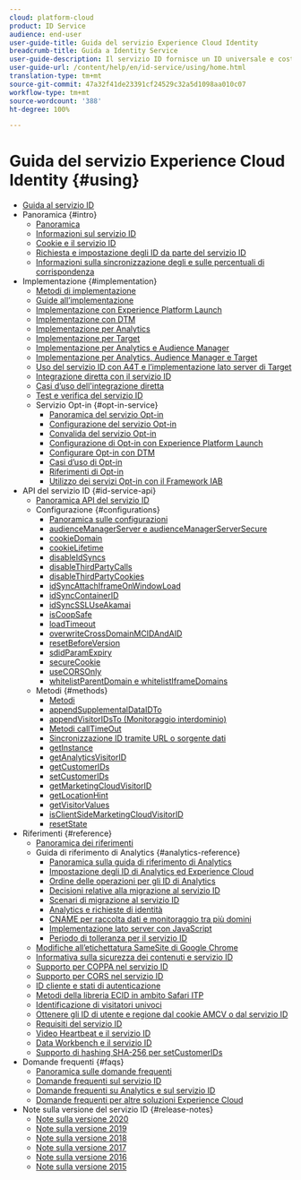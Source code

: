 ```yaml
---
cloud: platform-cloud
product: ID Service
audience: end-user
user-guide-title: Guida del servizio Experience Cloud Identity
breadcrumb-title: Guida a Identity Service
user-guide-description: Il servizio ID fornisce un ID universale e costante che identifica i visitatori in tutte le soluzioni Experience Cloud. Può sostituire il codice di generazione ID di servizi come Analytics, Audience Manager, Target e altre soluzioni o funzionalità Experience Cloud.
user-guide-url: /content/help/en/id-service/using/home.html
translation-type: tm+mt
source-git-commit: 47a32f41de23391cf24529c32a5d1098aa010c07
workflow-type: tm+mt
source-wordcount: '388'
ht-degree: 100%

---
```



# Guida del servizio Experience Cloud Identity {#using}

+ [Guida al servizio ID](home.md)
+ Panoramica {#intro}
   + [Panoramica](introduction/overview.md)
   + [Informazioni sul servizio ID](introduction/about-id-service.md)
   + [Cookie e il servizio ID](introduction/cookies.md)
   + [Richiesta e impostazione degli ID da parte del servizio ID](introduction/id-request.md)
   + [Informazioni sulla sincronizzazione degli e sulle percentuali di corrispondenza](introduction/match-rates.md)
+ Implementazione {#implementation}
   + [Metodi di implementazione](implementation-guides/implementation-methods.md)
   + [Guide all’implementazione](implementation-guides/implementation-guides.md)
   + [Implementazione con Experience Platform Launch](implementation-guides/ecid-implement-with-launch.md)
   + [Implementazione con DTM](implementation-guides/standard.md)
   + [Implementazione per Analytics](implementation-guides/setup-analytics.md)
   + [Implementazione per Target](implementation-guides/setup-target.md)
   + [Implementazione per Analytics e Audience Manager](implementation-guides/setup-aam-analytics.md)
   + [Implementazione per Analytics, Audience Manager e Target](implementation-guides/setup-aam-analytics-target.md)
   + [Uso del servizio ID con A4T e l’implementazione lato server di Target](implementation-guides/ecid-a4t-target.md)
   + [Integrazione diretta con il servizio ID](implementation-guides/direct-integration.md)
   + [Casi d’uso dell&#39;integrazione diretta](implementation-guides/direct-integration-examples.md)
   + [Test e verifica del servizio ID](implementation-guides/test-verify.md)
   + Servizio Opt-in {#opt-in-service}
      + [Panoramica del servizio Opt-in](implementation-guides/opt-in-service/optin-overview.md)
      + [Configurazione del servizio Opt-in](implementation-guides/opt-in-service/getting-started.md)
      + [Convalida del servizio Opt-in](implementation-guides/opt-in-service/testing-optin-and-iab-plugin.md)
      + [Configurazione di Opt-in con Experience Platform Launch](implementation-guides/opt-in-service/launch.md)
      + [Configurare Opt-in con DTM](implementation-guides/opt-in-service/optin-dtm.md)
      + [Casi d’uso di Opt-in](implementation-guides/opt-in-service/use-cases.md)
      + [Riferimenti di Opt-in](implementation-guides/opt-in-service/api.md)
      + [Utilizzo dei servizi Opt-in con il Framework IAB](implementation-guides/opt-in-service/iab.md)
+ API del servizio ID {#id-service-api}
   + [Panoramica API del servizio ID](library/library.md)
   + Configurazione {#configurations}
      + [Panoramica sulle configurazioni](library/function-vars/function-vars.md)
      + [audienceManagerServer e audienceManagerServerSecure](library/function-vars/subdomain-config.md)
      + [cookieDomain](library/function-vars/cookiedomain.md)
      + [cookieLifetime](library/function-vars/cookielifetime.md)
      + [disableIdSyncs](library/function-vars/disableidsync.md)
      + [disableThirdPartyCalls](library/function-vars/disablethirdpartycalls.md)
      + [disableThirdPartyCookies](library/function-vars/disable-cookies.md)
      + [idSyncAttachIframeOnWindowLoad](library/function-vars/idsyncattachiframeonwindowload.md)
      + [idSyncContainerID](library/function-vars/idsyncontainerid.md)
      + [idSyncSSLUseAkamai](library/function-vars/idsyncssluseakamai.md)
      + [isCoopSafe](library/function-vars/coopsafe.md)
      + [loadTimeout](library/function-vars/loadtimeout.md)
      + [overwriteCrossDomainMCIDAndAID](library/function-vars/overwrite-visitor-id.md)
      + [resetBeforeVersion](library/function-vars/resetbeforeversion.md)
      + [sdidParamExpiry](library/function-vars/sdidparamexpiry.md)
      + [secureCookie](library/function-vars/securecookie.md)
      + [useCORSOnly](library/function-vars/use-cors-only.md)
      + [whitelistParentDomain e whitelistIframeDomains](library/function-vars/whitelistdomain.md)
   + Metodi {#methods}
      + [Metodi](library/get-set/get-set.md)
      + [appendSupplementalDataIDTo](library/get-set/appendsupplementaldataidto.md)
      + [appendVisitorIDsTo (Monitoraggio interdominio)](library/get-set/appendvisitorid.md)
      + [Metodi callTimeOut](library/get-set/timeout-functions.md)
      + [Sincronizzazione ID tramite URL o sorgente dati](library/get-set/idsync.md)
      + [getInstance](library/get-set/getinstance.md)
      + [getAnalyticsVisitorID](library/get-set/getanalyticsvisitorid.md)
      + [getCustomerIDs](library/get-set/getcustomerids.md)
      + [setCustomerIDs](library/get-set/setcustomerids.md)
      + [getMarketingCloudVisitorID](library/get-set/getmcvid.md)
      + [getLocationHint](library/get-set/getlocationhint.md)
      + [getVisitorValues](library/get-set/getvisitorvalues.md)
      + [isClientSideMarketingCloudVisitorID](library/get-set/client-side-id.md)
      + [resetState](library/get-set/resetstate.md)
+ Riferimenti {#reference}
   + [Panoramica dei riferimenti](reference/reference.md)
   + Guida di riferimento di Analytics {#analytics-reference}
      + [Panoramica sulla guida di riferimento di Analytics](reference/analytics-reference/analytics-reference.md)
      + [Impostazione degli ID di Analytics ed Experience Cloud](reference/analytics-reference/analytics-ids.md)
      + [Ordine delle operazioni per gli ID di Analytics](reference/analytics-reference/analytics-order-of-operations.md)
      + [Decisioni relative alla migrazione al servizio ID](reference/analytics-reference/migration-decisions.md)
      + [Scenari di migrazione al servizio ID](reference/analytics-reference/migration-scenarios.md)
      + [Analytics e richieste di identità](reference/analytics-reference/legacy-analytics.md)
      + [CNAME per raccolta dati e monitoraggio tra più domini](reference/analytics-reference/cname.md)
      + [Implementazione lato server con JavaScript](reference/analytics-reference/server-side.md)
      + [Periodo di tolleranza per il servizio ID](reference/analytics-reference/grace-period.md)
   + [Modifiche all’etichettatura SameSite di Google Chrome](reference/chrome-samesite-labelling.md)
   + [Informativa sulla sicurezza dei contenuti e servizio ID](reference/csp.md)
   + [Supporto per COPPA nel servizio ID](reference/coppa.md)
   + [Supporto per CORS nel servizio ID](reference/cors.md)
   + [ID cliente e stati di autenticazione](reference/authenticated-state.md)
   + [Metodi della libreria ECID in ambito Safari ITP](reference/ecid-library-methods.md)
   + [Identificazione di visitatori univoci](reference/unique-vis-method.md)
   + [Ottenere gli ID di utente e regione dal cookie AMCV o dal servizio ID](reference/regions.md)
   + [Requisiti del servizio ID](reference/requirements.md)
   + [Video Heartbeat e il servizio ID](reference/heartbeat.md)
   + [Data Workbench e il servizio ID](reference/dwb.md)
   + [Supporto di hashing SHA-256 per setCustomerIDs](reference/hashing-support.md)
+ Domande frequenti {#faqs}
   + [Panoramica sulle domande frequenti](faq-intro/faq-intro.md)
   + [Domande frequenti sul servizio ID](faq-intro/faq.md)
   + [Domande frequenti su Analytics e sul servizio ID](faq-intro/analytics-faq.md)
   + [Domande frequenti per altre soluzioni Experience Cloud](faq-intro/other-faq.md)
+ Note sulla versione del servizio ID {#release-notes}
   + [Note sulla versione 2020](release-notes/release-notes.md)
   + [Note sulla versione 2019](release-notes/notes-2019.md)
   + [Note sulla versione 2018](release-notes/notes-2018.md)
   + [Note sulla versione 2017](release-notes/notes-2017.md)
   + [Note sulla versione 2016](release-notes/notes-2016.md)
   + [Note sulla versione 2015](release-notes/notes-2015.md)
